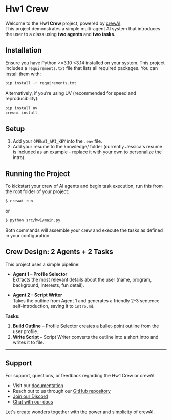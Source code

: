 # Hw1 Crew

Welcome to the **Hw1 Crew** project, powered by [crewAI](https://crewai.com).  
This project demonstrates a simple multi-agent AI system that introduces the user to a class using **two agents** and **two tasks**.

## Installation

Ensure you have Python >=3.10 <3.14 installed on your system. This project includes a `requirements.txt` file that lists all required packages. You can install them with:
```bash
pip install -r requirements.txt
```
Alternatively, if you’re using UV (recommended for speed and reproducibility):
```bash
pip install uv
crewai install
```

## Setup

1. Add your `OPENAI_API_KEY` into the `.env` file.
2. Add your resume to the knowledge/ folder (currently Jessica's resume is included as an example - replace it with your own to personalize the intro).
   
## Running the Project

To kickstart your crew of AI agents and begin task execution, run this from the root folder of your project:

```bash
$ crewai run
```
or
```bash
$ python src/hw1/main.py
```

Both commands will assemble your crew and execute the tasks as defined in your configuration.


## Crew Design: 2 Agents + 2 Tasks

This project uses a simple pipeline:

- **Agent 1 – Profile Selector**  
  Extracts the most relevant details about the user (name, program, background, interests, fun detail).

- **Agent 2 – Script Writer**  
  Takes the outline from Agent 1 and generates a friendly 2–3 sentence self-introduction, saving it to `intro.md`.

**Tasks:**

1. **Build Outline** – Profile Selector creates a bullet-point outline from the user profile.  
2. **Write Script** – Script Writer converts the outline into a short intro and writes it to file.  
---

## Support

For support, questions, or feedback regarding the Hw1 Crew or crewAI.
- Visit our [documentation](https://docs.crewai.com)
- Reach out to us through our [GitHub repository](https://github.com/joaomdmoura/crewai)
- [Join our Discord](https://discord.com/invite/X4JWnZnxPb)
- [Chat with our docs](https://chatg.pt/DWjSBZn)

Let's create wonders together with the power and simplicity of crewAI.
